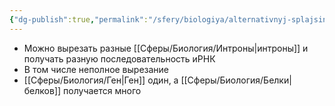 ```yaml
---
{"dg-publish":true,"permalink":"/sfery/biologiya/alternativnyj-splajsing/","tags":["Общаябиология"]}
---
```


- Можно вырезать разные [[Сферы/Биология/Интроны\|интроны]] и получать разную последовательность иРНК
- В том числе неполное вырезание
- [[Сферы/Биология/Ген\|Ген]] один, а [[Сферы/Биология/Белки\|белков]] получается много